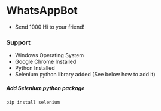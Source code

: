 # WhatsAppBot
- Send 1000 Hi to your friend!

### Support
- Windows Operating System
- Google Chrome Installed
- Python Installed
- Selenium python library added (See below how to add it)

##### Add Selenium python package
~~~
pip install selenium
~~~


